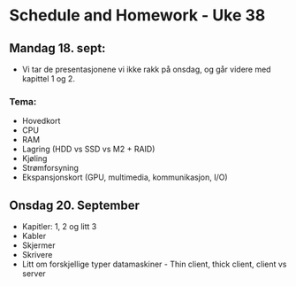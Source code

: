 # Schedule and Homework - Uke 38

## Mandag 18. sept:
- Vi tar de presentasjonene vi ikke rakk på onsdag, og går videre med kapittel 1 og 2.

### Tema:
- Hovedkort
- CPU
- RAM
- Lagring (HDD vs SSD vs M2 + RAID)
- Kjøling
- Strømforsyning
- Ekspansjonskort (GPU, multimedia, kommunikasjon, I/O)

## Onsdag 20. September
- Kapitler: 1, 2 og litt 3
- Kabler
- Skjermer
- Skrivere
- Litt om forskjellige typer datamaskiner - Thin client, thick client, client vs server

